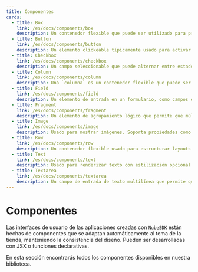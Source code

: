 ```yaml
---
title: Componentes
cards:
  - title: Box
    link: /es/docs/components/box
    description: Un contenedor flexible que puede ser utilizado para propósitos de layout. Soporta propiedades como ancho, alto, padding, margen y alineación basada en flex.
  - title: Button
    link: /es/docs/components/button
    description: Un elemento clickeable típicamente usado para activar una acción o enviar un formulario. Soporta propiedades como `text`, `onClick` y configuraciones de estilo.
  - title: Checkbox
    link: /es/docs/components/checkbox
    description: Un campo seleccionable que puede alternar entre estados marcado y desmarcado. Es típicamente usado para permitir que los usuarios seleccionen una o más opciones.
  - title: Column
    link: /es/docs/components/column
    description: Una `columna` es un contenedor flexible que puede ser usado para estructurar layouts. Hereda la mayoría de las propiedades del `box`, excepto por la propiedad `direction`.
  - title: Field
    link: /es/docs/components/field
    description: Un elemento de entrada en un formulario, como campos de texto, dropdowns o checkboxes. Soporta propiedades como `name`, `label` y manejadores de eventos (`onChange`, `onBlur`, `onFocus`).
  - title: Fragment
    link: /es/docs/components/fragment
    description: Un elemento de agrupamiento lógico que permite que múltiples hijos sean agrupados sin introducir un componente adicional.
  - title: Image
    link: /es/docs/components/image
    description: Usado para mostrar imágenes. Soporta propiedades como `src`, `alt`, `width`, `height` y `sources` responsivos para diferentes tamaños de pantalla.
  - title: Row
    link: /es/docs/components/row
    description: Un contenedor flexible usado para estructurar layouts en dirección horizontal. Hereda la mayoría de las propiedades del `box`, excepto por la propiedad `direction`.
  - title: Text
    link: /es/docs/components/text
    description: Usado para renderizar texto con estilización opcional. Soporta propiedades como `color`, `background`, niveles de `heading` (h1-h6), `modifiers` de formato de texto (negrita, itálica, etc.) y visualización inline.
  - title: Textarea
    link: /es/docs/components/textarea
    description: Un campo de entrada de texto multilínea que permite que los usuarios ingresen textos más largos. Soporta propiedades como `name`, `value` y manejadores de eventos (`onChange`, `onBlur`, `onFocus`).
---
```


# Componentes

Las interfaces de usuario de las aplicaciones creadas con `NubeSDK` están hechas de componentes que se adaptan automáticamente al tema de la tienda, manteniendo la consistencia del diseño. Pueden ser desarrolladas con JSX o funciones declarativas.

En esta sección encontrarás todos los componentes disponibles en nuestra biblioteca.

<CardGrid :items="$frontmatter.cards" />
